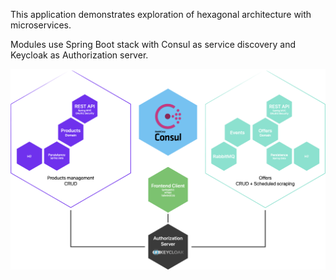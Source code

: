 This application demonstrates exploration of hexagonal architecture with microservices.

Modules use Spring Boot stack with Consul as service discovery and Keycloak as Authorization server.

![application](docs/application.png)
